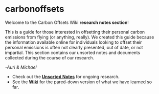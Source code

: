 # carbonoffsets

Welcome to the Carbon Offsets Wiki **research notes section**! 

This is a guide for those interested in offsetting their personal carbon emissions from flying (or anything, really). We created this guide because the information available online for individuals looking to offset their personal emissions is often not clearly presented, out of date, or not impartial. This section contains our unsorted notes and documents collected during the course of our research. 

_-Auri & Michael_

* Check out the [**Unsorted Notes**](./UnsortedNotes.md) for ongoing research.
* See the [**Wiki**](https://github.com/aurimasmb/carbonoffsets/wiki) for the pared-down version of what we have learned so far.

